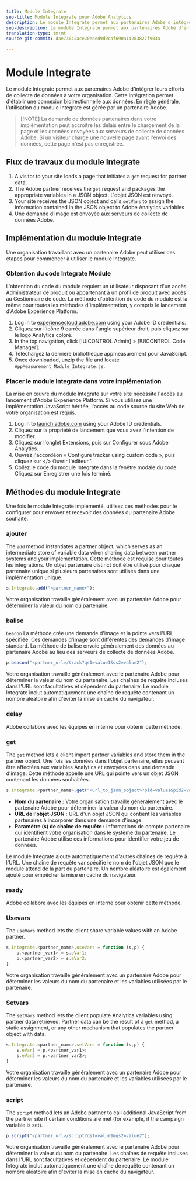 ```yaml
---
title: Module Integrate
seo-title: Module Integrate pour Adobe Analytics
description: Le module Integrate permet aux partenaires Adobe d'intégrer leurs efforts de collecte de données à votre organisation.
seo-description: Le module Integrate permet aux partenaires Adobe d'intégrer leurs efforts de collecte de données à votre organisation.
translation-type: tm+mt
source-git-commit: dae73042ace20eded9d0caf690a14203827f903a

---
```



# Module Integrate

Le module Integrate permet aux partenaires Adobe d'intégrer leurs efforts de collecte de données à votre organisation. Cette intégration permet d'établir une connexion bidirectionnelle aux données. En règle générale, l'utilisation du module Integrate est gérée par un partenaire Adobe.

> [!NOTE] La demande de données partenaires dans votre implémentation peut accroître les délais entre le chargement de la page et les données envoyées aux serveurs de collecte de données Adobe. Si un visiteur charge une nouvelle page avant l'envoi des données, cette page n'est pas enregistrée.

## Flux de travaux du module Integrate

1. A visitor to your site loads a page that initiates a `get` request for partner data.
2. The Adobe partner receives the `get` request and packages the appropriate variables in a JSON object. L'objet JSON est renvoyé.
3. Your site receives the JSON object and calls `setVars` to assign the information contained in the JSON object to Adobe Analytics variables
4. Une demande d’image est envoyée aux serveurs de collecte de données Adobe.

## Implémentation du module Integrate

Une organisation travaillant avec un partenaire Adobe peut utiliser ces étapes pour commencer à utiliser le module Integrate.

### Obtention du code Integrate Module

L'obtention du code du module requiert un utilisateur disposant d'un accès Administrateur de produit ou appartenant à un profil de produit avec accès au Gestionnaire de code. La méthode d'obtention du code du module est la même pour toutes les méthodes d'implémentation, y compris le lancement d'Adobe Experience Platform.

1. Log in to [experiencecloud.adobe.com](https://experiencecloud.adobe.com) using your Adobe ID credentials.
1. Cliquez sur l'icône 9 carrée dans l'angle supérieur droit, puis cliquez sur le logo Analytics coloré.
1. In the top navigation, click [!UICONTROL Admin] &gt; [!UICONTROL Code Manager].
1. Téléchargez la dernière bibliothèque appmeasurement pour JavaScript.
1. Once downloaded, unzip the file and locate `AppMeasurement_Module_Integrate.js`.

### Placer le module Integrate dans votre implémentation

La mise en œuvre du module Integrate sur votre site nécessite l'accès au lancement d'Adobe Experience Platform. Si vous utilisez une implémentation JavaScript héritée, l'accès au code source du site Web de votre organisation est requis.

1. Log in to [launch.adobe.com](https://launch.adobe.com) using your Adobe ID credentials.
2. Cliquez sur la propriété de lancement que vous avez l'intention de modifier.
3. Cliquez sur l'onglet Extensions, puis sur Configurer sous Adobe Analytics.
4. Ouvrez l'accordéon « Configure tracker using custom code », puis cliquez sur &lt;/&gt; Ouvrir l'éditeur '.
5. Collez le code du module Integrate dans la fenêtre modale du code. Cliquez sur Enregistrer une fois terminé.

## Méthodes du module Integrate

Une fois le module Integrate implémenté, utilisez ces méthodes pour le configurer pour envoyer et recevoir des données du partenaire Adobe souhaité.

### ajouter

The `add` method instantiates a partner object, which serves as an intermediate store of variable data when sharing data between partner systems and your implementation. Cette méthode est requise pour toutes les intégrations. Un objet partenaire distinct doit être utilisé pour chaque partenaire unique si plusieurs partenaires sont utilisés dans une implémentation unique.

```JavaScript
s.Integrate.add("<partner_name>");
```

Votre organisation travaille généralement avec un partenaire Adobe pour déterminer la valeur du nom du partenaire.

### balise

`beacon` La méthode crée une demande d'image et la pointe vers l'URL spécifiée. Ces demandes d'image sont différentes des demandes d'image standard. La méthode de balise envoie généralement des données au partenaire Adobe au lieu des serveurs de collecte de données Adobe.

```JavaScript
p.beacon("<partner_url>/track?qs1=value1&qs2=value2");
```

Votre organisation travaille généralement avec le partenaire Adobe pour déterminer la valeur du nom du partenaire. Les chaînes de requête incluses dans l'URL sont facultatives et dépendent du partenaire. Le module Integrate inclut automatiquement une chaîne de requête contenant un nombre aléatoire afin d'éviter la mise en cache du navigateur.

### delay

Adobe collabore avec les équipes en interne pour obtenir cette méthode.

### get

The `get` method lets a client import partner variables and store them in the partner object. Une fois les données dans l'objet partenaire, elles peuvent être affectées aux variables Analytics et envoyées dans une demande d'image. Cette méthode appelle une URL qui pointe vers un objet JSON contenant les données souhaitées.

```JavaScript
s.Integrate.<partner_name>.get("<url_to_json_object>?pid=value1&pid2=value2");
```

* **Nom du partenaire :** Votre organisation travaille généralement avec le partenaire Adobe pour déterminer la valeur du nom du partenaire.
* **URL de l'objet JSON :** URL d'un objet JSON qui contient les variables partenaires à incorporer dans une demande d'image.
* **Paramètre (s) de chaîne de requête :** Informations de compte partenaire qui identifient votre organisation dans le système du partenaire. Le partenaire Adobe utilise ces informations pour identifier votre jeu de données.

Le module Integrate ajoute automatiquement d'autres chaînes de requête à l'URL. Une chaîne de requête var spécifie le nom de l'objet JSON que le module attend de la part du partenaire. Un nombre aléatoire est également ajouté pour empêcher la mise en cache du navigateur.

### ready

Adobe collabore avec les équipes en interne pour obtenir cette méthode.

### Usevars

The `useVars` method lets the client share variable values with an Adobe partner.

```JavaScript
s.Integrate.<partner_name>.useVars = function (s,p) {
    p.<partner_var1> = s.eVar1;
    p.<partner_var2> = s.eVar2;
}
```

Votre organisation travaille généralement avec un partenaire Adobe pour déterminer les valeurs du nom du partenaire et les variables utilisées par le partenaire.

### Setvars

The `setVars` method lets the client populate Analytics variables using partner data retrieved. Partner data can be the result of a `get` method, a static assignment, or any other mechanism that populates the partner object with data.

```JavaScript
s.Integrate.<partner_name>.setVars = function (s,p) {
    s.eVar1 = p.<partner_var1>;
    s.eVar2 = p.<partner_var2>;
}
```

Votre organisation travaille généralement avec un partenaire Adobe pour déterminer les valeurs du nom du partenaire et les variables utilisées par le partenaire.

### script

The `script` method lets an Adobe partner to call additional JavaScript from the partner site if certain conditions are met (for example, if the campaign variable is set).

```JavaScript
p.script("<partner_url>/script?qs1=value1&qs2=value2");
```

Votre organisation travaille généralement avec le partenaire Adobe pour déterminer la valeur du nom du partenaire. Les chaînes de requête incluses dans l'URL sont facultatives et dépendent du partenaire. Le module Integrate inclut automatiquement une chaîne de requête contenant un nombre aléatoire afin d'éviter la mise en cache du navigateur.
